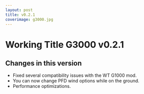 ```yaml
---
layout: post
title: v0.2.1
coverimage: g3000.jpg
---
```

# Working Title G3000 v0.2.1
## Changes in this version

- Fixed several compatibility issues with the WT G1000 mod.
- You can now change PFD wind options while on the ground.
- Performance optimizations.
